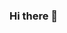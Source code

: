 ### Hi there 👋

<!--
**slytherin20/slytherin20** is a ✨ _special_ ✨ repository because its `README.md` (this file) appears on your GitHub profile.


## - 🔭 I’m currently working on developing a genres API.
## - 🌱 I’m currently learning how to build RESTful APIs using Express
## - 📫 How to reach me: sonaligupta2904@gmail.com
## - 😄 Pronouns: She/Her
## - ⚡ Fun fact: I absolutely adore cats.

